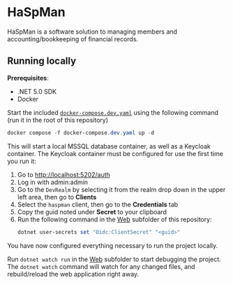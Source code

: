 # HaSpMan

HaSpMan is a software solution to managing members and accounting/bookkeeping of  financial records.

## Running locally

**Prerequisites**:

- .NET 5.0 SDK
- Docker

Start the included [`docker-compose.dev.yaml`](./docker-compose.dev.yaml) using the following command (run it in the root of this repository)

```powershell
docker compose -f docker-compose.dev.yaml up -d
```

This will start a local MSSQL database container, as well as a Keycloak container.
The Keycloak container must be configured for use the first time you run it:

1. Go to [http://localhost:5202/auth](http://localhost:5202/auth)
2. Log in with admin:admin
3. Go to the `DevRealm` by selecting it from the realm drop down in the upper left area, then go to **Clients**
4. Select the `haspman` client, then go to the **Credentials** tab
5. Copy the guid noted under **Secret** to your clipboard
6. Run the following command in the [Web](./Web) subfolder of this repository:
   ```powershell
   dotnet user-secrets set "Oidc:ClientSecret" "<guid>"
   ```

You have now configured everything necessary to run the project locally.

Run `dotnet watch run` in the [Web](./Web) subfolder to start debugging the project. The `dotnet watch` command will watch for any changed files, and rebuild/reload the web application right away.